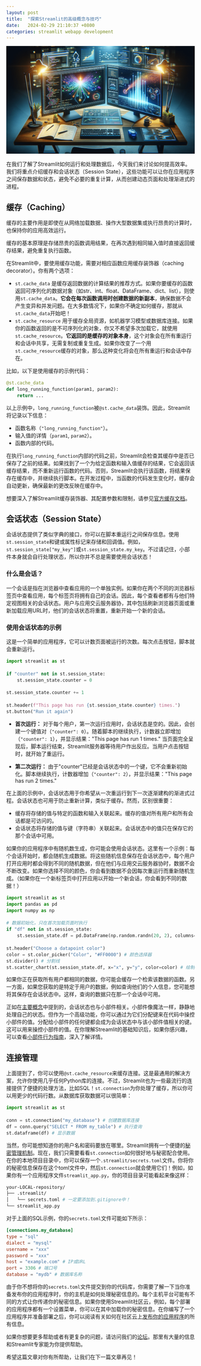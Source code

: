 ```yaml
---
layout: post
title:  "探索Streamlit的高级概念与技巧"
date:   2024-02-29 21:10:37 +0800
categories: streamlit webapp development
---
```


![](https://raw.githubusercontent.com/jamiesun/images/master/default/q4FYXx.png)

在我们了解了Streamlit如何运行和处理数据后，今天我们来讨论如何提高效率。我们将重点介绍缓存和会话状态（Session State），这些功能可以让你在应用程序之间保存数据和状态，避免不必要的重复计算，从而创建动态页面和处理渐进式的进程。

## 缓存（Caching）

缓存的主要作用是即使在从网络加载数据、操作大型数据集或执行昂贵的计算时，也保持你的应用高效运行。

缓存的基本原理是存储昂贵的函数调用结果，在再次遇到相同输入值时直接返回缓存结果，避免重复执行函数。

在Streamlit中，要使用缓存功能，需要对相应函数应用缓存装饰器（caching decorator）。你有两个选项：

- `st.cache_data` 是缓存返回数据的计算结果的推荐方式。如果你要缓存的函数返回可序列化的数据对象（如str、int、float、DataFrame、dict、list），则使用`st.cache_data`。**它会在每次函数调用时创建数据的新副本**，确保数据不会产生变异和并发问题。在大多数情况下，如果你不确定如何缓存，那就从`st.cache_data`开始吧！
- `st.cache_resource` 用于缓存全局资源，如机器学习模型或数据库连接。如果你的函数返回的是不可序列化的对象，你又不希望多次加载它，就使用`st.cache_resource`。**它返回的是缓存的对象本身**，这个对象会在所有重运行和会话中共享，无需复制或重复生成。如果你改变了一个用`st.cache_resource`缓存的对象，那么这种变化将会在所有重运行和会话中存在。

比如，以下是使用缓存的示例代码：

```python
@st.cache_data
def long_running_function(param1, param2):
    return ...
```

以上示例中，`long_running_function`被`@st.cache_data`装饰。因此，Streamlit将记录以下信息：

- 函数名称（`"long_running_function"`）。
- 输入值的详情（`param1`, `param2`）。
- 函数内部的代码。

在执行`long_running_function`内部的代码之前，Streamlit会检查其缓存中是否已保存了之前的结果。如果找到了一个为给定函数和输入值缓存的结果，它会返回该缓存结果，而不重新运行函数的代码。否则，Streamlit会执行该函数，将结果保存在缓存中，并继续执行脚本。在开发过程中，当函数的代码发生变化时，缓存会自动更新，确保最新的更改反映在缓存中。

想要深入了解Streamlit缓存装饰器、其配置参数和限制，请参见[官方缓存文档](https://docs.streamlit.io/library/advanced-features/caching)。

## 会话状态（Session State）

会话状态提供了类似字典的接口，你可以在脚本重运行之间保存信息。使用`st.session_state`和键或属性标记来存储和回调值。例如，`st.session_state["my_key"]`或`st.session_state.my_key`。不过请记住，小部件本身就会自行处理状态，所以你并不总是需要使用会话状态！

### 什么是会话？

一个会话是指在浏览器中查看应用的一个单独实例。如果你在两个不同的浏览器标签页中查看应用，每个标签页将拥有自己的会话。因此，每个查看者都有与他们特定视图相关的会话状态。用户与应用交云服务器协，其中包括刷新浏览器页面或重新加载应用URL时，他们的会话状态将重置，重新开始一个新的会话。

### 使用会话状态的示例

这是一个简单的应用程序，它可以计数页面被运行的次数。每次点击按钮，脚本就会重新运行。

```python
import streamlit as st

if "counter" not in st.session_state:
    st.session_state.counter = 0

st.session_state.counter += 1

st.header(f"This page has run {st.session_state.counter} times.")
st.button("Run it again")
```

- **首次运行：** 对于每个用户，第一次运行应用时，会话状态是空的。因此，会创建一个键值对（`"counter": 0`）。随着脚本的继续执行，计数器立即增加（`"counter": 1`），并显示结果："This page has run 1 times." 当页面完全呈现后，脚本运行结束，Streamlit服务器等待用户作出反应。当用户点击按钮时，就开始了重运行。

- **第二次运行：** 由于"counter"已经是会话状态中的一个键，它不会重新初始化。脚本继续执行，计数器增加（`"counter": 2`），并显示结果："This page has run 2 times."

在上面的示例中，会话状态用于你希望从一次重运行到下一次逐渐建构的渐进式过程。会话状态也可用于防止重新计算，类似于缓存。然而，区别很重要：

- 缓存将存储的值与特定的函数和输入关联起来。缓存的值对所有用户和所有会话都是可访问的。
- 会话状态将存储的值与键（字符串）关联起来。会话状态中的值只在保存它的那个会话中可用。

如果你的应用程序中有随机数生成，你可能会使用会话状态。这里有一个示例：每个会话开始时，都会随机生成数据。将这些随机信息保存在会话状态中，每个用户打开应用时都会得到不同的随机数据，但在他们与应用交云服务器协时，数据不会不断改变。如果你选择不同的颜色，你会看到数据不会因每次重运行而重新随机生成。（如果你在一个新标签页中打开应用以开始一个新会话，你会看到不同的数据！）

```python
import streamlit as st
import pandas as pd
import numpy as np

# 数据初始化，只在首次加载页面时执行
if "df" not in st.session_state:
    st.session_state.df = pd.DataFrame(np.random.randn(20, 2), columns=["x", "y"])

st.header("Choose a datapoint color")
color = st.color_picker("Color", "#FF0000") # 颜色选择器
st.divider() # 分割线
st.scatter_chart(st.session_state.df, x="x", y="y", color=color) # 绘制散点图
```

如果你正在获取所有用户都相同的数据，你可能会缓存一个检索该数据的函数。另一方面，如果您获取的是特定于用户的数据，例如查询他们的个人信息，您可能想将其保存在会话状态中。这样，查询的数据只在那一个会话中可用。

正如在[主要概念](https://docs.streamlit.io/get-started/fundamentals/main-concepts#widgets)中提到的，会话状态也与小部件相关。小部件像魔法一样，静静地处理自己的状态。但作为一个高级功能，你可以通过为它们分配键来在代码中操控小部件的值。分配给小部件的任何键都会成为会话状态中与该小部件值相关的键。这可以用来操控小部件的值。在你理解Streamlit的基础知识后，如果你感兴趣，可以查看[小部件行为指南](https://docs.streamlit.io/library/advanced-features/widget-behavior)，深入了解详情。

## 连接管理

上面提到了，你可以使用`@st.cache_resource`来缓存连接。这是最通用的解决方案，允许你使用几乎任何Python库的连接。不过，Streamlit也为一些最流行的连接提供了便捷的处理方法，比如SQL！`st.connection`为你处理了缓存，所以你可以用更少的代码行数。从数据库获取数据可以很简单：

```python
import streamlit as st

conn = st.connection("my_database") # 创建数据库连接
df = conn.query("SELECT * FROM my_table") # 执行查询
st.dataframe(df) # 显示数据
```

当然，你可能想知道你的用户名和密码要放在哪里。Streamlit拥有一个便捷的[秘密管理机制](https://docs.streamlit.io/library/advanced-features/secrets-management)。现在，我们只需要看看`st.connection`如何很好地与秘密配合使用。在你的本地项目目录中，你可以保存一个`.streamlit/secrets.toml`文件。你将你的秘密信息保存在这个toml文件中，然后`st.connection`就会使用它们！例如，如果你有一个应用程序文件`streamlit_app.py`，你的项目目录可能看起来像这样：

```bash
your-LOCAL-repository/
├── .streamlit/
│   └── secrets.toml # 一定要添加到.gitignore中！
└── streamlit_app.py
```

对于上面的SQL示例，你的`secrets.toml`文件可能如下所示：

```toml
[connections.my_database]
type = "sql"
dialect = "mysql"
username = "xxx"
password = "xxx"
host = "example.com" # IP或URL
port = 3306 # 端口号
database = "mydb" # 数据库名称
```

由于你不想将你的`secrets.toml`文件提交到你的代码库，你需要了解一下当你准备发布你的应用程序时，你的主机是如何处理秘密信息的。每个主机平台可能有不同的方式让你传递你的秘密信息。如果你使用Streamlit社区云，例如，每个部署的应用程序都有一个设置菜单，你可以在其中加载你的秘密信息。在你编写了一个应用程序并准备部署之后，你可以阅读有关如何在社区云上[发布你的应用程序](https://docs.streamlit.io/streamlit-community-cloud/deploy-your-app)的所有信息。

如果你想要更多帮助或者有更复杂的问题，请访问我们的[论坛](https://discuss.streamlit.io/)。那里有大量的信息和Streamlit专家能为你提供帮助。

希望这篇文章对你有所帮助，让我们在下一篇文章再见！
